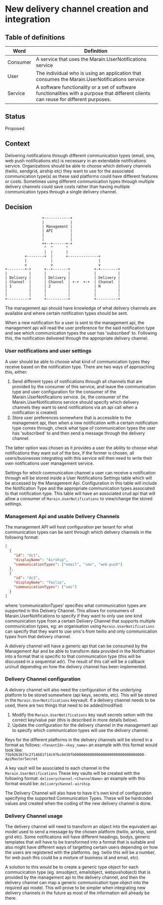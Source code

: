 # New delivery channel creation and integration

## Table of definitions

| Word     | Definition                                                                                                                            |
|----------|---------------------------------------------------------------------------------------------------------------------------------------|
| Consumer | A service that uses the Marain.UserNotifications service                                                                              |
| User     | The individual who is using an application that consumes the Marain.UserNotifications service                                         |
| Service  | A software functionality or a set of software functionalities with a purpose that different clients can reuse for different purposes. |

## Status

Proposed

## Context

Delivering notifications through different communication types (email, sms, web push notifications etc) is necessary in an extendable notifications service. Organizations should be able to choose which delivery channels (twilio, sendgrid, airship etc) they want to use for the associated communication type(s) as these said platforms could have different features or costs. Sometimes using different communication types through multiple delivery channels could save costs rather than having multiple communication types through a single delivery channel.

## Decision
```
                 +------------+
                 |            |
                 | Management |
                 | API        |
                 |            |
                 |            |
                 ++--+------+-+
                  ^  ^      ^
                  |  |      |
         +--------+  |      +--------------+
         |           |                     |
         v           v                     v
+--------+-+      +--+-------+           +-+--------+
|          |      |          |           |          |
| Delivery |      | Delivery |           | Delivery |
| Channel  |      | Channel  | +-+  +-+  | Channel  |
| 1        |      | 2        |           | N        |
|          |      |          |           |          |
|          |      |          |           |          |
+----------+      +----------+           +----------+
```

The management api should have knowledge of what delivery channels are available and where certain notification types should be sent. 

When a new notification for a user is sent to the management api, the management api will read the user preference for the said notification type and see which communication types the user has 'subscribed' to. Following this, the notification delivered through the appropriate delivery channel.

### User notifications and user settings

A user should be able to choose what kind of communication types they receive based on the notification type. There are two ways of approaching this, either:
1. Send different types of notifications through all channels that are provided by the consumer of this service, and leave the communication type and user configuration for the consumer of the Marain.UserNotifications service. (ie, the consumer of the Marain.UserNotifications service should specify which delivery channels they want to send notifications via an api call when a notification is created)
2. Store user preferences somewhere that is accessible to the management api, then when a new notification with a certain notification type comes through, check what type of communication types  the user has 'subscribed' to and then send a message through the delivery channel.

The latter option was chosen as it provides a user the ability to choose what notifications they want out of the box, if the former is chosen, all users/businesses integrating with this service will then need to write their own notifications user management service.



Settings for which communication channel a user can receive a notification through will be stored inside a User Notifications Settings table which will be accessed by the Management Api. Configuration in this table will include the Notification Type and the appropriate communication types associated to that notification type. This table will have an associated crud api that will allow a consumer of `Marain.UserNotifications` to view/change the stored settings.

### Management Api and usable Delivery Channels

The management API will host configuration per tenant for what communication types can be sent through which delivery channels in the following format:

```json
[
  {
    "id": "dc1",
    "displayName": "Airship",
    "communicationTypes": ["email", "sms", "web-push"]
  }, 
  {
    "id": "dc2",
    "displayName": "Twilio",
    "communicationTypes": ["sms"]
  }
]
```
where 'communicationTypes' specifies what communication types are supported in this Delivery Channel. This allows for consumers of Marain.UserNotifications to specify if they want to only use one kind communication type from a certain Delivery Channel that supports multiple communication types, eg: an organisation using `Marain.UserNotifications` can specify that they want to use sms's from twilio and only communication types from that delivery channel.

A delivery channel will have a generic api that can be consumed by the Management Api and be able to transform data provided in the Notification into a format that is specific to that communication type (this will be discussed in a sequential adr). The result of this call will be a callback uri/null depending on how the delivery channel has been implemented.

### Delivery Channel configuration 

A delivery channel will also need the configuration of the underlying platform to be stored somewhere (api keys, secrets, etc). This will be stored in the `Marain.UserNotifications` keyvault. If a delivery channel needs to be used, there are two things that need to be added/modified:
1. Modify the `Marain.UserNotifications` key vault secrets setion with the correct key/value pair (this is described in more details below).
2. Update the configuration for the delivery channel in the management api to specify which communication types will use the delivery channel. 

Keys for the different platforms in the delivery channels will be stored in a format as follows:
`<TenantId>-<key_name>`
 an example with this format would look like:
`75b9261673c2714681f14c97bc0439fb00000000000000000000000000000000-ApiMasterSecret`

A key vault will be associated to each channel in the `Marain.UserNotifications` These key vaults will be created with the following format:
`deliverychannel-<ChannelName>`
an example with this format would be:
`deliverychannel-airship`

The Delivery Channel will also have to have it's own kind of configuration specifying the supported Communication Types. These will be hardcoded values and created when the coding of the new delivery channel is done. 

### Delivery Channel usage

The delivery channel will need to transform an object into the equivalent api model used to send a message by the chosen platform (twilio, airship, send grid etc). Some notifications will have different headings, bodys, generic templates that will have to be transformed into a format that is suitable and also might have different ways of targetting certain users depending on how the users are registered with the platforms. (eg. twilio this will be a number, for web push this could be a mixture of business id and email, etc). 

A solution to this would be to create a generic type object for each commucication type (eg. smsobject, emailobject, webpushobject) that is provided by the management api to the delivery channel, and then the delivery channel can map a generic communication type object into the required api model. This will prove to be simpler when integrating new delivery channels in the future as most of the information will already be there.